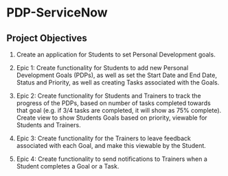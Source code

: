 # PDP-ServiceNow

## Project Objectives
1. Create an application for Students to set Personal Development goals.

2. Epic 1: Create functionality for Students to add new Personal Development Goals (PDPs), as well as set the Start Date and End Date, Status and Priority, as well as creating Tasks associated with the Goals.

3. Epic 2: Create functionality for Students and Trainers to track the progress of the PDPs, based on number of tasks completed towards that goal (e.g. if 3/4 tasks are completed, it will show as 75% complete). Create view to show Students Goals based on priority, viewable for Students and Trainers.

4. Epic 3: Create functionality for the Trainers to leave feedback associated with each Goal, and make this viewable by the Student.

5. Epic 4: Create functionality to send notifications to Trainers when a Student completes a Goal or a Task.
